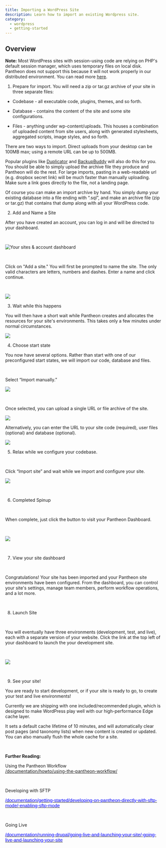```yaml
---
title: Importing a WordPress Site
description: Learn how to import an existing Wordpress site.
category:
  - wordpress
  - getting-started
---
```


 ## Overview
 **Note:** Most WordPress sites with session-using code are relying on PHP's default session manager, which uses temporary files on local disk. Pantheon does not support this because it will not work properly in our distributed environment. You can read more [here](/documentation/advanced-topics/wordpress-and-php-sessions/-wordpress-and-php-sessions).

1. Prepare for import. You will need a zip or tar.gz archive of your site in three separate files:

* Codebase - all executable code, plugins, themes, and so forth.

* Database - contains the content of the site and some site configurations.

* Files - anything under wp-content/uploads. This houses a combination of uploaded content from site users, along with generated stylesheets, aggregated scripts, image styles, and so forth.

​There are two ways to import. Direct uploads from your desktop can be 100MB max; using a remote URL can be up to 500MB.

Popular plugins like [Duplicator](http://wordpress.org/plugins/duplicator/) and [BackupBuddy](http://ithemes.com/codex/page/BackupBuddy) will also do this for you. You should be able to simply upload the archive file they produce and Pantheon will do the rest. For large imports, pasting in a web-readable url (e.g. dropbox secret link) will be much faster than manually uploading. Make sure a link goes directly to the file, not a landing page.

Of course you can make an import archive by hand. You simply dump your existing database into a file ending with “.sql”, and make an archive file (zip or tar.gz) that contains that dump along with all your WordPress code.

2. Add and Name a Site

After you have created an account, you can log in and will be directed to your dashboard.

 

![Your sites & account dashboard](https://pantheon-systems.desk.com/customer/portal/attachments/247520)

 

Click on "Add a site." You will first be prompted to name the site. The only valid characters are letters, numbers and dashes. Enter a name and click continue.

 

![](https://pantheon-systems.desk.com/customer/portal/attachments/247523)

3. Wait while this happens

You will then have a short wait while Pantheon creates and allocates the resources for your site's environments. This takes only a few minutes under normal circumstances.

![](https://pantheon-systems.desk.com/customer/portal/attachments/247524)

4. Choose start state

You now have several options. Rather than start with one of our preconfigured start states, we will import our code, database and files.

 

Select “Import manually.”

 ![](https://pantheon-systems.desk.com/customer/portal/attachments/247521)  
 

Once selected, you can upload a single URL or file archive of the site.  


 ![](https://pantheon-systems.desk.com/customer/portal/attachments/259156)  


Alternatively, you can enter the URL to your site code (required), user files (optional) and database (optional).

 ![](https://pantheon-systems.desk.com/customer/portal/attachments/247522)

5. Relax while we configure your codebase.

 

Click “Import site” and wait while we import and configure your site.

![](https://pantheon-systems.desk.com/customer/portal/attachments/247524)

 

6. Completed Spinup

 

When complete, just click the button to visit your Pantheon Dashboard.

 

![](https://pantheon-systems.desk.com/customer/portal/attachments/247525)

 

7. View your site dashboard

 

Congratulations! Your site has been imported and your Pantheon site environments have been configured. From the dashboard, you can control your site's settings, manage team members, perform workflow operations, and a lot more.

 

8. Launch Site

 

You will eventually have three environments (development, test, and live), each with a separate version of your website. Click the link at the top left of your dashboard to launch the your development site.

 

![](https://pantheon-systems.desk.com/customer/portal/attachments/247528)

 

9. See your site!

You are ready to start development, or if your site is ready to go, to create your test and live environments!

Currently we are shipping with one included/recommended plugin, which is designed to make WordPress play well with our high-performance Edge cache layer.

It sets a default cache lifetime of 10 minutes, and will automatically clear post pages (and taxonomy lists) when new content is created or updated. You can also manually flush the whole cache for a site.

 

**Further Reading:**

Using the Pantheon Workflow  
 [/documentation/howto/using-the-pantheon-workflow/](/documentation/howto/using-the-pantheon-workflow/)

 

Developing with SFTP

<u><a href="/documentation/getting-started/developing-on-pantheon-directly-with-sftp-mode/-enabling-sftp-mode"><span style="color:#0000FF;"><span id="docs-internal-guid-1dbb1e92-5726-5b99-e61c-33bc84fe656b"><span style="font-size: 15px; font-family: Arial; vertical-align: baseline; white-space: pre-wrap; background-color: transparent;">/documentation/getting-started/developing-on-pantheon-directly-with-sftp-mode/-enabling-sftp-mode</span></span></span></a></u>

 

Going Live

<u><a href="/documentation/running-drupal/going-live-and-launching-your-site/-going-live-and-launching-your-site"><span style="color:#0000FF;"><span id="docs-internal-guid-1dbb1e92-5726-5b99-e61c-33bc84fe656b"><span style="font-size: 15px; font-family: Arial; vertical-align: baseline; white-space: pre-wrap; background-color: transparent;">/documentation/running-drupal/going-live-and-launching-your-site/-going-live-and-launching-your-site</span></span></span></a></u>

 
